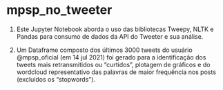 # mpsp_no_tweeter

1. Este Jupyter Notebook aborda o uso das bibliotecas Tweepy, NLTK e Pandas para consumo de dados da API do Tweeter e sua análise.

2. Um Dataframe composto dos últimos 3000 tweets do usuário @mpsp_oficial (em 14 jul 2021) foi gerado para a identificação dos tweets mais retransmitidos ou “curtidos”, plotagem de gráficos e do wordcloud representativo das palavras de maior frequência nos posts (excluídos os “stopwords”).
